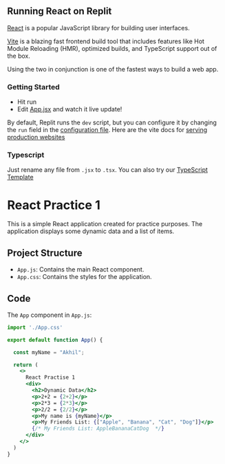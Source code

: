 ## Running React on Replit

[React](https://reactjs.org/) is a popular JavaScript library for building user interfaces.

[Vite](https://vitejs.dev/) is a blazing fast frontend build tool that includes features like Hot Module Reloading (HMR), optimized builds, and TypeScript support out of the box.

Using the two in conjunction is one of the fastest ways to build a web app.

### Getting Started
- Hit run
- Edit [App.jsx](#src/App.jsx) and watch it live update!

By default, Replit runs the `dev` script, but you can configure it by changing the `run` field in the [configuration file](#.replit). Here are the vite docs for [serving production websites](https://vitejs.dev/guide/build.html)

### Typescript

Just rename any file from `.jsx` to `.tsx`. You can also try our [TypeScript Template](https://replit.com/@replit/React-TypeScript)


# React Practice 1

This is a simple React application created for practice purposes. The application displays some dynamic data and a list of items.

## Project Structure

- `App.js`: Contains the main React component.
- `App.css`: Contains the styles for the application.

## Code

The `App` component in `App.js`:

```jsx
import './App.css'

export default function App() {

  const myName = "Akhil";

  return (
    <>
      React Practise 1
      <div>
        <h2>Dynamic Data</h2>
        <p>2+2 = {2+2}</p>  
        <p>2*3 = {2*3}</p> 
        <p>2/2 = {2/2}</p>
        <p>My name is {myName}</p>
        <p>My Friends List: {["Apple", "Banana", "Cat", "Dog"]}</p>
        {/* My Friends List: AppleBananaCatDog  */}
      </div>      
    </>
  )
}
